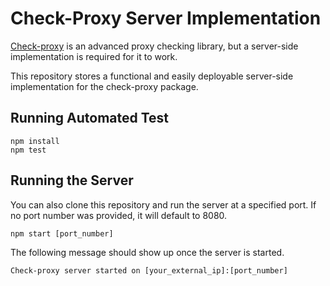 # Check-Proxy Server Implementation

[Check-proxy](https://www.npmjs.com/package/check-proxy) is an advanced proxy checking library, but a server-side implementation is required for it to work.

This repository stores a functional and easily deployable server-side implementation for the check-proxy package.

## Running Automated Test

```
npm install
npm test
```

## Running the Server

You can also clone this repository and run the server at a specified port. If no port number was provided, it will default to 8080.

```
npm start [port_number]
```

The following message should show up once the server is started.
```
Check-proxy server started on [your_external_ip]:[port_number]
```